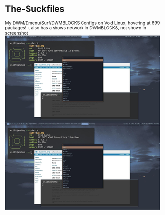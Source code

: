 # The-Suckfiles
My DWM/Dmenu/Surf/DWMBLOCKS Configs on Void Linux, hovering at 699 packages! It also has a shows network in DWMBLOCKS, not shown in screenshot
![]( unixporn_dwm.jpg )
